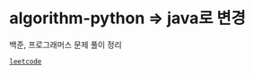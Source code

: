 # algorithm-python => java로 변경
백준, 프로그래머스 문제 풀이 정리

[`leetcode`](https://github.com/gonixxxx/LeetCode) 
